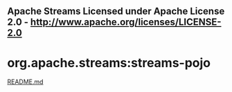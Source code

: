 Apache Streams
Licensed under Apache License 2.0 - http://www.apache.org/licenses/LICENSE-2.0
--------------------------------------------------------------------------------

org.apache.streams:streams-pojo
===========================================

[README.md](src/site/markdown/index.md "README")
